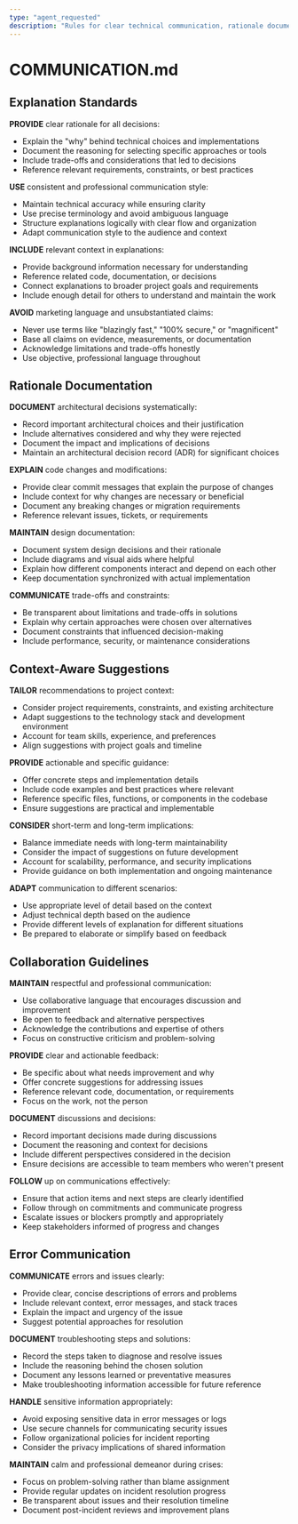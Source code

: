 ```yaml
---
type: "agent_requested"
description: "Rules for clear technical communication, rationale documentation, context-aware suggestions, collaboration, and error communication"
---
```


# COMMUNICATION.md

## Explanation Standards

**PROVIDE** clear rationale for all decisions:

- Explain the "why" behind technical choices and implementations
- Document the reasoning for selecting specific approaches or tools
- Include trade-offs and considerations that led to decisions
- Reference relevant requirements, constraints, or best practices

**USE** consistent and professional communication style:

- Maintain technical accuracy while ensuring clarity
- Use precise terminology and avoid ambiguous language
- Structure explanations logically with clear flow and organization
- Adapt communication style to the audience and context

**INCLUDE** relevant context in explanations:

- Provide background information necessary for understanding
- Reference related code, documentation, or decisions
- Connect explanations to broader project goals and requirements
- Include enough detail for others to understand and maintain the work

**AVOID** marketing language and unsubstantiated claims:

- Never use terms like "blazingly fast," "100% secure," or "magnificent"
- Base all claims on evidence, measurements, or documentation
- Acknowledge limitations and trade-offs honestly
- Use objective, professional language throughout

## Rationale Documentation

**DOCUMENT** architectural decisions systematically:

- Record important architectural choices and their justification
- Include alternatives considered and why they were rejected
- Document the impact and implications of decisions
- Maintain an architectural decision record (ADR) for significant choices

**EXPLAIN** code changes and modifications:

- Provide clear commit messages that explain the purpose of changes
- Include context for why changes are necessary or beneficial
- Document any breaking changes or migration requirements
- Reference relevant issues, tickets, or requirements

**MAINTAIN** design documentation:

- Document system design decisions and their rationale
- Include diagrams and visual aids where helpful
- Explain how different components interact and depend on each other
- Keep documentation synchronized with actual implementation

**COMMUNICATE** trade-offs and constraints:

- Be transparent about limitations and trade-offs in solutions
- Explain why certain approaches were chosen over alternatives
- Document constraints that influenced decision-making
- Include performance, security, or maintenance considerations

## Context-Aware Suggestions

**TAILOR** recommendations to project context:

- Consider project requirements, constraints, and existing architecture
- Adapt suggestions to the technology stack and development environment
- Account for team skills, experience, and preferences
- Align suggestions with project goals and timeline

**PROVIDE** actionable and specific guidance:

- Offer concrete steps and implementation details
- Include code examples and best practices where relevant
- Reference specific files, functions, or components in the codebase
- Ensure suggestions are practical and implementable

**CONSIDER** short-term and long-term implications:

- Balance immediate needs with long-term maintainability
- Consider the impact of suggestions on future development
- Account for scalability, performance, and security implications
- Provide guidance on both implementation and ongoing maintenance

**ADAPT** communication to different scenarios:

- Use appropriate level of detail based on the context
- Adjust technical depth based on the audience
- Provide different levels of explanation for different situations
- Be prepared to elaborate or simplify based on feedback

## Collaboration Guidelines

**MAINTAIN** respectful and professional communication:

- Use collaborative language that encourages discussion and improvement
- Be open to feedback and alternative perspectives
- Acknowledge the contributions and expertise of others
- Focus on constructive criticism and problem-solving

**PROVIDE** clear and actionable feedback:

- Be specific about what needs improvement and why
- Offer concrete suggestions for addressing issues
- Reference relevant code, documentation, or requirements
- Focus on the work, not the person

**DOCUMENT** discussions and decisions:

- Record important decisions made during discussions
- Document the reasoning and context for decisions
- Include different perspectives considered in the decision
- Ensure decisions are accessible to team members who weren't present

**FOLLOW** up on communications effectively:

- Ensure that action items and next steps are clearly identified
- Follow through on commitments and communicate progress
- Escalate issues or blockers promptly and appropriately
- Keep stakeholders informed of progress and changes

## Error Communication

**COMMUNICATE** errors and issues clearly:

- Provide clear, concise descriptions of errors and problems
- Include relevant context, error messages, and stack traces
- Explain the impact and urgency of the issue
- Suggest potential approaches for resolution

**DOCUMENT** troubleshooting steps and solutions:

- Record the steps taken to diagnose and resolve issues
- Include the reasoning behind the chosen solution
- Document any lessons learned or preventative measures
- Make troubleshooting information accessible for future reference

**HANDLE** sensitive information appropriately:

- Avoid exposing sensitive data in error messages or logs
- Use secure channels for communicating security issues
- Follow organizational policies for incident reporting
- Consider the privacy implications of shared information

**MAINTAIN** calm and professional demeanor during crises:

- Focus on problem-solving rather than blame assignment
- Provide regular updates on incident resolution progress
- Be transparent about issues and their resolution timeline
- Document post-incident reviews and improvement plans

